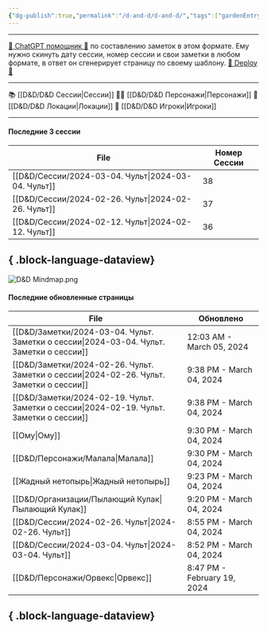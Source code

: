```yaml
---
{"dg-publish":true,"permalink":"/d-and-d/d-and-d/","tags":["gardenEntry"],"created":"2024-02-19T19:15:28.340+03:00","updated":"2024-02-06T01:00:03.140+03:00"}
---
```



---
[ 🤖 ChatGPT помощник 🤖](https://chat.openai.com/g/g-MHo60ZEsx-note-assistant) по составлению заметок в этом формате. Ему нужно скинуть дату сессии, номер сессии и свои заметки в любом формате, в ответ он сгенерирует страницу по своему шаблону. 
[🚀 Deploy 🚀](https://vercel.com/elks-projects/elk21-dnd-notes-h8pc)

---

 📚 [[D&D/D&D Сессии\|Сессии]] 
 🧙‍♂️ [[D&D/D&D Персонажи\|Персонажи]] 
 🏰 [[D&D/D&D Локации\|Локации]]
 👥 [[D&D/D&D Игроки\|Игроки]]

---
#### Последние 3 сессии

| File                                                   | Номер Сессии |
| ------------------------------------------------------ | ------------ |
| [[D&D/Сессии/2024-03-04. Чульт\|2024-03-04. Чульт]] | 38           |
| [[D&D/Сессии/2024-02-26. Чульт\|2024-02-26. Чульт]] | 37           |
| [[D&D/Сессии/2024-02-12. Чульт\|2024-02-12. Чульт]] | 36           |

{ .block-language-dataview}
---

![D&D Mindmap.png](/img/user/D&D%20Mindmap.png)

#### Последние обновленные страницы

| File                                                                                        | Обновлено                   |
| ------------------------------------------------------------------------------------------- | --------------------------- |
| [[D&D/Заметки/2024-03-04. Чульт. Заметки о сессии\|2024-03-04. Чульт. Заметки о сессии]] | 12:03 AM - March 05, 2024   |
| [[D&D/Заметки/2024-02-26. Чульт. Заметки о сессии\|2024-02-26. Чульт. Заметки о сессии]] | 9:38 PM - March 04, 2024    |
| [[D&D/Заметки/2024-02-19. Чульт. Заметки о сессии\|2024-02-19. Чульт. Заметки о сессии]] | 9:38 PM - March 04, 2024    |
| [[Ому\|Ому]]                                                                             | 9:30 PM - March 04, 2024    |
| [[D&D/Персонажи/Малала\|Малала]]                                                         | 9:30 PM - March 04, 2024    |
| [[Жадный нетопырь\|Жадный нетопырь]]                                                     | 9:23 PM - March 04, 2024    |
| [[D&D/Организации/Пылающий Кулак\|Пылающий Кулак]]                                       | 9:20 PM - March 04, 2024    |
| [[D&D/Сессии/2024-02-26. Чульт\|2024-02-26. Чульт]]                                      | 8:55 PM - March 04, 2024    |
| [[D&D/Сессии/2024-03-04. Чульт\|2024-03-04. Чульт]]                                      | 8:52 PM - March 04, 2024    |
| [[D&D/Персонажи/Орвекс\|Орвекс]]                                                         | 8:47 PM - February 19, 2024 |

{ .block-language-dataview}
---
